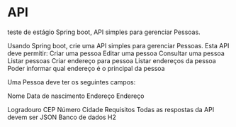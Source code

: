 # API
teste de estágio Spring boot, API simples para gerenciar Pessoas.

Usando Spring boot, crie uma API simples para gerenciar Pessoas. Esta API deve permitir:
Criar uma pessoa Editar uma pessoa Consultar uma pessoa Listar pessoas Criar endereço para pessoa Listar endereços da pessoa Poder informar qual endereço é o principal da pessoa

Uma Pessoa deve ter os seguintes campos:

Nome
Data de nascimento
Endereço
Endereço

Logradouro
CEP
Número
Cidade
Requisitos
Todas as respostas da API devem ser JSON
Banco de dados H2
